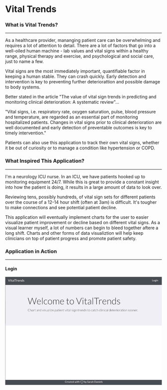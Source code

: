 # Vital Trends

### What is Vital Trends?
---

As a healthcare provider, mananging patient care can be overwhelming and requires a lot of attention to detail. There are a lot of factors that go into a well-oiled human machine - lab values and vital signs within a healthy range, physical therapy and exercise, and psychological and social care, just to name a few. 

Vital signs are the most immediately important, quantifiable factor in keeping a human stable. They can crash quickly. Early detection and intervention is key to preventing further deteriorattion and possible damage to body systems. 

Better stated in the article "The value of vital sign trends in predicting and monitoring clinical deterioration: A systematic review"... 

"Vital signs, i.e. respiratory rate, oxygen saturation, pulse, blood pressure and temperature, are regarded as an essential part of monitoring hospitalized patients. Changes in vital signs prior to clinical deterioration are well documented and early detection of preventable outcomes is key to timely intervention."

Patients can also use this application to track their own vital signs, whether it be out of curiosity or to manage a condition like hypertension or COPD.


### What Inspired This Application? 
---

I'm a neurology ICU nurse. In an ICU, we have patients hooked up to monitoring equipment 24/7. While this is great to provide a constant insight into how the patient is doing, it results in a large amount of data to look over. 

Reviewing tens, possibly hundreds, of vital sign sets for different patients over the course of a 12-14 hour shift (often at 3am) is difficult. It's tougher to make connections and see potential patient decline.

This application will eventually implement charts for the user to easier visualize patient improvement or decline based on different vital signs. As a visual learner myself, a lot of numbers can begin to bleed together aftere a long shift. Charts and other forms of data visualiztion will help keep clinicians on top of patient progress and promote patient safety.

### Application in Action 
---
#### Login
![](login.gif)